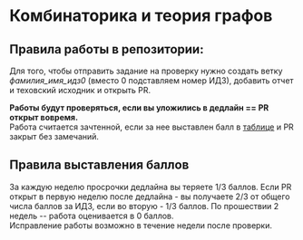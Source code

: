 # Комбинаторика и теория графов
## Правила работы в репозитории:
Для того, чтобы отправить задание на проверку нужно создать ветку *фамилия_имя_идз0* (вместо 0 подставляем номер ИДЗ), добавить отчет и теховский исходник и открыть PR.

**Работы будут проверяться, если вы уложились в дедлайн == PR открыт вовремя.**\
Работа считается зачтенной, если за нее выставлен балл в [таблице](https://docs.google.com/spreadsheets/d/1OBYXoSFSRg54xtTtlVKr40Rq4q1JZsKm3eIHOAbkPL4/edit?usp=sharing) и PR закрыт без замечаний.
## Правила выставления баллов
За каждую неделю просрочки дедлайна вы теряете 1/3 баллов. Если PR открыт в первую неделю после дедлайна - вы получаете 2/3 от общего числа баллов за ИДЗ, если во вторую - 1/3 баллов. По прошествии 2 недель -- работа оценивается в 0 баллов.\
Исправление работы возможно в течение недели после проверки.
